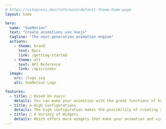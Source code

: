 ```yaml
---
# https://vitepress.dev/reference/default-theme-home-page
layout: home

hero:
  name: "VueMotion"
  text: "Create animations use Vuejs"
  tagline: "The next-generation animation engine"
  actions:
    - theme: brand
      text: Docs
      link: /getting-started
    - theme: alt
      text: API Reference
      link: /apis/index
  image:
    src: /logo.svg
    alt: VueMotion Logo

features:
  - title: 🧬 Based On Vuejs
    details: You can make your animation with the great functions of Vuejs.
  - title: ⚙️ High Configurations
    details: The high configuration makes the possibility of creating your own animation with your own style.
  - title: 🌈 A Variety of Widgets
    details: Which offers more widgets that make your animation and video various.
---
```


